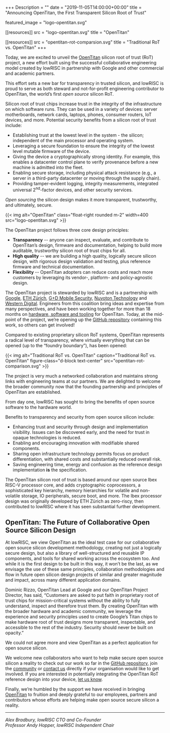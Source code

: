 +++
Description = ""
date = "2019-11-05T14:00:00+00:00"
title = "Announcing OpenTitan, the First Transparent Silicon Root of Trust"

featured_image = "logo-opentitan.svg"

[[resources]]
src = "logo-opentitan.svg"
title = "OpenTitan"

[[resources]]
src = "opentitan-rot-comparsion.svg"
title = "Traditional RoT vs. OpenTitan"
+++

Today, we are excited to unveil the [OpenTitan](https://opentitan.org) silicon root of trust (RoT) project, a new effort built using the successful collaborative engineering model created by lowRISC in partnership with Google and other commercial and academic partners.

This effort sets a new bar for transparency in trusted silicon, and lowRISC is proud to serve as both steward and not-for-profit engineering contributor to OpenTitan, the world’s first *open source* silicon RoT.

Silicon root of trust chips increase trust in the integrity of the infrastructure on which software runs. They can be used in a variety of devices: server motherboards, network cards, laptops, phones, consumer routers, IoT devices, and more. Potential security benefits from a silicon root of trust include:

- Establishing trust at the lowest level in the system - the silicon; independent of the main processor and operating system.
- Leveraging a secure foundation to ensure the integrity of the lowest level mutable firmware of the device.
- Giving the device a cryptographically strong identity. For example, this enables a datacenter control plane to verify provenance before a new machine is admitted into the fleet.
- Enabling secure storage, including physical attack resistance (e.g., a server in a third-party datacenter or moving through the supply chain).
- Providing tamper-evident logging, integrity measurements, integrated universal 2<sup>nd</sup>-factor devices, and other security services.

*Open sourcing* the silicon design makes it more transparent, trustworthy, and ultimately, secure.

{{< img alt="OpenTitan" class="float-right rounded m-2" width=400 src="logo-opentitan.svg" >}}

The OpenTitan project follows three core design principles:

- **Transparency**  -- anyone can inspect, evaluate, and contribute to OpenTitan’s design, firmware and documentation, helping to build more auditable, trustworthy silicon root of trust chips for all.
- **High quality** -- we are building a high quality, logically secure silicon design, with rigorous design validation and testing, plus reference firmware and technical documentation.
- **Flexibility** -- OpenTitan adopters can reduce costs and reach more customers by leveraging its vendor-, platform- and policy-agnostic design.

The OpenTitan project is stewarded by lowRISC and is a partnership with [Google](https://security.googleblog.com/2019/11/opentitan-open-sourcing-transparent.html), [ETH Zürich](https://ethz.ch/), [G+D Mobile Security](https://www.gi-de.com/), [Nuvoton Technology](http://www.nuvoton.com/hq/about-nuvoton/news/products-technology/Nuvoton-Technology-announces-its-collaboration-on-OpenTitan-the-first-open-source-silicon-root-of-trust-RoT-project/?__locale=en) and [Western Digital](https://www.westerndigital.com/).
Engineers from this coalition bring ideas and expertise from many perspectives, and have been working together for more than 18 months on [hardware, software and tooling](http://github.com/lowrisc/opentitan) for OpenTitan.
Today, at the mid-point of the project, we’re opening up the [GitHub repository](https://github.com/lowRISC/opentitan/) containing this work, so others can get involved!

Compared to existing proprietary silicon RoT systems, OpenTitan represents a radical level of transparency, where virtually everything that can be opened (up to the “foundry boundary”), has been opened:

{{< img alt="Traditional RoT vs. OpenTitan" caption="Traditional RoT vs. OpenTitan" figure-class="d-block text-center" src="opentitan-rot-comparison.svg" >}}

The project is very much a networked collaboration and maintains strong links with engineering teams at our partners.
We are delighted to welcome the broader community now that the founding partnership and principles of OpenTitan are established.

From day one, lowRISC has sought to bring the benefits of open source software to the hardware world.

Benefits to transparency and security from open source silicon include:

- Enhancing trust and security through design and implementation visibility. Issues can be discovered early, and the need for trust in opaque technologies is reduced.
- Enabling and encouraging innovation with modifiable shared components.
- Sharing open infrastructure technology permits focus on product differentiation, with shared costs and substantially reduced overall risk.
- Saving engineering time, energy and confusion as the reference design implementation **is** the specification.

The OpenTitan silicon root of trust is based around our open source Ibex RISC-V processor core, and adds cryptographic coprocessors, a sophisticated key hierarchy, memory hierarchies for volatile and non-volatile storage, IO peripherals, secure boot, and more.
The Ibex processor design was originally developed by ETH Zürich as zero-riscy, then contributed to lowRISC where it has seen substantial further development.

## OpenTitan: The Future of Collaborative Open Source Silicon Design

At lowRISC, we view OpenTitan as the ideal test case for our collaborative open source silicon development methodology, creating not just a logically secure design, but also a library of well-structured and reusable IP components, and tools for shared working across the ecosystem too. And while it is the first design to be built in this way, it won’t be the last, as we envisage the use of these same principles, collaboration methodologies and flow in future open silicon design projects of similar and greater magnitude and impact, across many different application domains.

Dominic Rizzo, OpenTitan Lead at Google and our OpenTitan Project Director, has said, “Customers are asked to put faith in proprietary root of trust chips for mission-critical systems without the ability to fully understand, inspect and therefore trust them. By creating OpenTitan with the broader hardware and academic community, we leverage the experience and security principles used to create Google’s Titan chips to make hardware root of trust designs more transparent, inspectable, and accessible to the rest of the industry. Security should never be built on opacity.”

We could not agree more and view OpenTitan as a perfect application for open source silicon.

We welcome new collaborators who want to help make secure open source silicon a reality to check out our work so far in the [GitHub repository](https://github.com/lowRISC/opentitan/), join the [community](https://www.lowrisc.org/community/) or [contact us](mailto:get-involved@opentitan.org) directly if your organisation would like to get involved. If you are interested in potentially integrating the OpenTitan RoT reference design into your device, [let us know](mailto:pilots@opentitan.org).

Finally, we’re humbled by the support we have received in bringing [OpenTitan](https://opentitan.org) to fruition and deeply grateful to our employees, partners and contributors whose efforts are helping make open source secure silicon a reality.

---

_Alex Bradbury, lowRISC CTO and Co-Founder_<br>
_Professor Andy Hopper, lowRISC Independent Chair_
